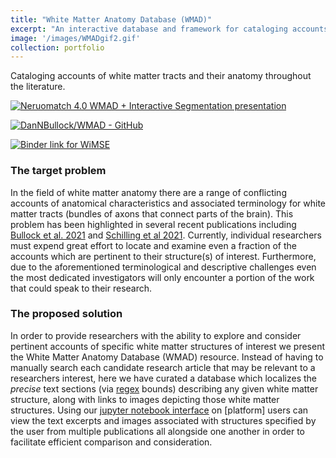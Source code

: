 ```yaml
---
title: "White Matter Anatomy Database (WMAD)"
excerpt: "An interactive database and framework for cataloging accounts of white matter tracts and their anatomy throughout the literature."
image: '/images/WMADgif2.gif'
collection: portfolio
---
```


Cataloging accounts of white matter tracts and their anatomy throughout the literature.

<p style="text-align:center">

<a href='https://www.youtube.com/watch?v=FAV5HdVQ91c'><img src='https://img.youtube.com/vi/FAV5HdVQ91c/0.jpg' alt='Neruomatch 4.0 WMAD + Interactive Segmentation presentation'></a>

<a href='https://github.com/DanNBullock/WMAD'><img src='https://gh-card.dev/repos/DanNBullock/WMAD.svg' alt='DanNBullock/WMAD - GitHub'></a>

<a href='https://mybinder.org/v2/gh/DanNBullock/WMAD/main?filepath=Notebooks%2FInteract_With_WMAD.ipynb'><img src='https://mybinder.org/badge_logo.svg' alt='Binder link for WiMSE'></a>

</p>

### The target problem
In the field of white matter anatomy there are a range of conflicting accounts of anatomical characteristics and associated terminology for white matter tracts (bundles of axons that connect parts of the brain).  This problem has been highlighted in several recent publications including [Bullock et al. 2021](https://psyarxiv.com/fvk5r/) and [Schilling et al 2021](https://doi.org/10.1016/j.neuroimage.2021.118502).  Currently, individual researchers must expend great effort to locate and examine even a fraction of the accounts which are pertinent to their structure(s) of interest.  Furthermore, due to the aforementioned terminological and descriptive challenges even the most dedicated investigators will only encounter a portion of the work that could speak to their research.

### The proposed solution
In order to provide researchers with the ability to explore and consider pertinent accounts of specific white matter structures of interest we present the White Matter Anatomy Database (WMAD) resource.  Instead of having to manually search each candidate research article that may be relevant to a researchers interest, here we have curated a database which localizes the _precise_ text sections (via [regex](https://en.wikipedia.org/wiki/Regular_expression) bounds) describing any given white matter structure, along with links to images depicting those white matter structures.  Using our [jupyter notebook interface](https://github.com/DanNBullock/WMAD/blob/main/Notebooks/Interact_With_WMAD.ipynb) on [platform] users can view the text excerpts and images associated with structures specified by the user from multiple publications all alongside one another in order to facilitate efficient comparison and consideration.